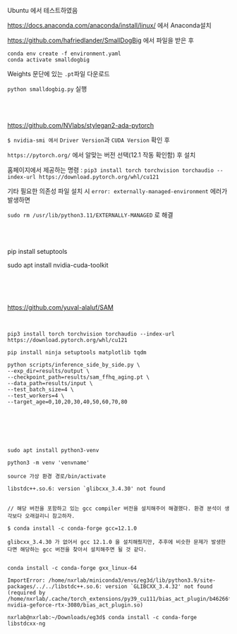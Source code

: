 
Ubuntu 에서 테스트하였음 

https://docs.anaconda.com/anaconda/install/linux/ 에서 Anaconda설치

https://github.com/hafriedlander/SmallDogBig 에서 파일을 받은 후 

```
conda env create -f environment.yaml
conda activate smalldogbig
```

Weights 문단에 있는 `.pt`파일 다운로드 

`python smalldogbig.py` 실행


<br><br><br>
https://github.com/NVlabs/stylegan2-ada-pytorch

`$ nvidia-smi 에서` 
`Driver Version`과 `CUDA Version` 확인 후 

`https://pytorch.org/` 에서 알맞는 버전 선택(12.1 작동 확인함) 후 설치

홈페이지에서 제공하는 명령 : `pip3 install torch torchvision torchaudio --index-url https://download.pytorch.org/whl/cu121`

기타 필요한 의존성 파일 설치 시 `error: externally-managed-environment` 에러가 발생하면 

`sudo rm /usr/lib/python3.11/EXTERNALLY-MANAGED` 로 해결


<br><br><br>
pip install setuptools

sudo apt install nvidia-cuda-toolkit



<br><br><br>

https://github.com/yuval-alaluf/SAM

<br>

```
pip3 install torch torchvision torchaudio --index-url https://download.pytorch.org/whl/cu121

pip install ninja setuptools matplotlib tqdm

python scripts/inference_side_by_side.py \
--exp_dir=results/output \
--checkpoint_path=results/sam_ffhq_aging.pt \
--data_path=results/input \
--test_batch_size=4 \
--test_workers=4 \
--target_age=0,10,20,30,40,50,60,70,80
```

<br><br><br><br>

```
sudo apt install python3-venv

python3 -m venv 'venvname'

source 가상 환경 경로/bin/activate
```


```
libstdc++.so.6: version `glibcxx_3.4.30' not found


// 해당 버전을 포함하고 있는 gcc compiler 버전을 설치해주어 해결했다. 환경 분석이 생각보다 오래걸리니 참고하자.

$ conda install -c conda-forge gcc=12.1.0

glibcxx_3.4.30 가 없어서 gcc 12.1.0 을 설치해줬지만, 추후에 비슷한 문제가 발생한다면 해당하는 gcc 버전을 찾아서 설치해주면 될 것 같다. 


conda install -c conda-forge gxx_linux-64
```

```
ImportError: /home/nxrlab/miniconda3/envs/eg3d/lib/python3.9/site-packages/../../libstdc++.so.6: version `GLIBCXX_3.4.32' not found (required by /home/nxrlab/.cache/torch_extensions/py39_cu111/bias_act_plugin/b46266ff65f9fa53c32108953a1c6f16-nvidia-geforce-rtx-3080/bias_act_plugin.so)

nxrlab@nxrlab:~/Downloads/eg3d$ conda install -c conda-forge libstdcxx-ng
```
